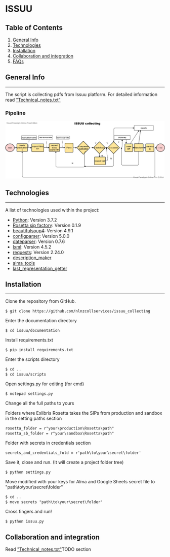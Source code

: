 # ISSUU
## Table of Contents
1. [General Info](#general-info)
2. [Technologies](#technologies)
3. [Installation](#installation)
4. [Collaboration and integration](#collaboration-and-integration)
5. [FAQs](#faqs)
## General Info
***
The script is collecting pdfs from Issuu platform. For detailed information read ["Technical_notes.txt"](https://github.com/nlnzcollservices/Issuu/blob/main/documentation/technical_notes.txt)
### Pipeline
![Issuu](/documentation/Issuu.png)
## Technologies
***
A list of technologies used within the project:
* [Python](https://www.python.org/downloads/release/python-370/): Version  3.7.2 
* [Rosetta sip factory](https://github.com/NLNZDigitalPreservation/rosetta_sip_factory): Version 0.1.9
* [beautifulsoup4](https://https://www.crummy.com/software/BeautifulSoup/bs4/doc/): Version 4.9.1
* [configparser](https://docs.python.org/3/library/configparser.html): Version 5.0.0
* [dateparser](https://pypi.org/project/dateparser/): Version 0.7.6
* [lxml](https://pypi.org/project/lxml/): Version 4.5.2
* [requests](https://pypi.org/project/requests/): Version 2.24.0
* [description_maker](https://github.com/nlnzcollservices/bulk_item_ingester/tree/master/tools/description_maker.py)
* [alma_tools](https://github.com/nlnzcollservices/Alma-tools/alma_tools_v2.py)
* [last_representation_getter](https://github.com/nlnzcollservices/last_representation_getter/last_representation_getter.py)
## Installation
***

Clone the repository from GitHub. 
```
$ git clone https://github.com/nlnzcollservices/issuu_collecting
```
Enter the documentation directory
```
$ cd issuu/documentation
```
Install requirements.txt
```
$ pip install requirements.txt
```
Enter the scripts directory
```
$ cd ..
$ cd issuu/scripts
```
Open settings.py for editing (for cmd)
```
$ notepad settings.py
```
Change all the full paths to yours

Folders where Exlibris Rosetta takes the SIPs from production and sandbox in the setting paths section
```
rosetta_folder = r"your\production\Rosetta\path"
rosetta_sb_folder = r"your\sandbox\Rosetta\path"
```
Folder with secrets in credentials section
```
secrets_and_credentials_fold = r'path\to\your\secret\folder'
```
Save it, close and run. (It will create a project folder tree)
```
$ python settings.py
```
Move modified with your keys for Alma and Google Sheets secret file to  "path\to\your\secret\folder"
```
$ cd ..
$ move secrets "path\to\your\secret\folder"

```

Cross fingers and run!
```
$ python issuu.py
```
## Collaboration and integration

Read ["Technical_notes.txt"](https://github.com/nlnzcollservices/Issuu/blob/main/documentation/technical_notes.txt)TODO section

